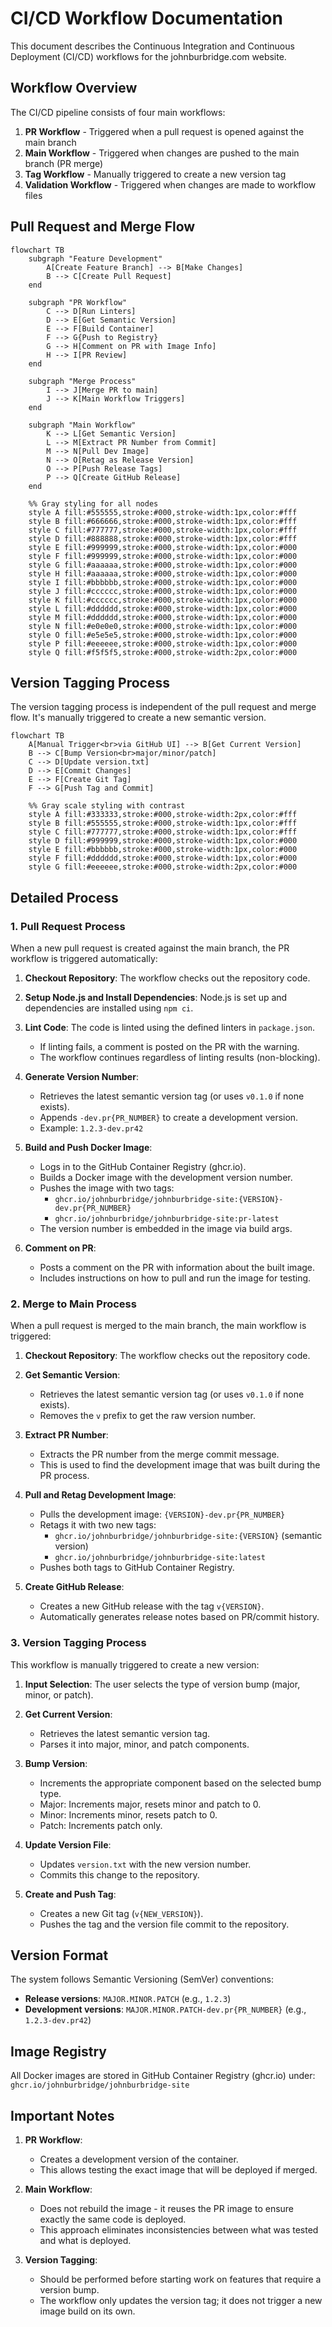 # CI/CD Workflow Documentation

This document describes the Continuous Integration and Continuous Deployment (CI/CD) workflows for the johnburbridge.com website.

## Workflow Overview

The CI/CD pipeline consists of four main workflows:

1. **PR Workflow** - Triggered when a pull request is opened against the main branch
2. **Main Workflow** - Triggered when changes are pushed to the main branch (PR merge)
3. **Tag Workflow** - Manually triggered to create a new version tag
4. **Validation Workflow** - Triggered when changes are made to workflow files

## Pull Request and Merge Flow

```mermaid
flowchart TB
    subgraph "Feature Development"
        A[Create Feature Branch] --> B[Make Changes]
        B --> C[Create Pull Request]
    end

    subgraph "PR Workflow"
        C --> D[Run Linters]
        D --> E[Get Semantic Version]
        E --> F[Build Container]
        F --> G{Push to Registry}
        G --> H[Comment on PR with Image Info]
        H --> I[PR Review]
    end

    subgraph "Merge Process"
        I --> J[Merge PR to main]
        J --> K[Main Workflow Triggers]
    end

    subgraph "Main Workflow"
        K --> L[Get Semantic Version]
        L --> M[Extract PR Number from Commit]
        M --> N[Pull Dev Image]
        N --> O[Retag as Release Version]
        O --> P[Push Release Tags]
        P --> Q[Create GitHub Release]
    end

    %% Gray styling for all nodes
    style A fill:#555555,stroke:#000,stroke-width:1px,color:#fff
    style B fill:#666666,stroke:#000,stroke-width:1px,color:#fff
    style C fill:#777777,stroke:#000,stroke-width:1px,color:#fff
    style D fill:#888888,stroke:#000,stroke-width:1px,color:#fff
    style E fill:#999999,stroke:#000,stroke-width:1px,color:#000
    style F fill:#999999,stroke:#000,stroke-width:1px,color:#000
    style G fill:#aaaaaa,stroke:#000,stroke-width:1px,color:#000
    style H fill:#aaaaaa,stroke:#000,stroke-width:1px,color:#000
    style I fill:#bbbbbb,stroke:#000,stroke-width:1px,color:#000
    style J fill:#cccccc,stroke:#000,stroke-width:1px,color:#000
    style K fill:#cccccc,stroke:#000,stroke-width:1px,color:#000
    style L fill:#dddddd,stroke:#000,stroke-width:1px,color:#000
    style M fill:#dddddd,stroke:#000,stroke-width:1px,color:#000
    style N fill:#e0e0e0,stroke:#000,stroke-width:1px,color:#000
    style O fill:#e5e5e5,stroke:#000,stroke-width:1px,color:#000
    style P fill:#eeeeee,stroke:#000,stroke-width:1px,color:#000
    style Q fill:#f5f5f5,stroke:#000,stroke-width:2px,color:#000
```

## Version Tagging Process

The version tagging process is independent of the pull request and merge flow. It's manually triggered to create a new semantic version.

```mermaid
flowchart TB
    A[Manual Trigger<br>via GitHub UI] --> B[Get Current Version]
    B --> C[Bump Version<br>major/minor/patch]
    C --> D[Update version.txt]
    D --> E[Commit Changes]
    E --> F[Create Git Tag]
    F --> G[Push Tag and Commit]

    %% Gray scale styling with contrast
    style A fill:#333333,stroke:#000,stroke-width:2px,color:#fff
    style B fill:#555555,stroke:#000,stroke-width:1px,color:#fff
    style C fill:#777777,stroke:#000,stroke-width:1px,color:#fff
    style D fill:#999999,stroke:#000,stroke-width:1px,color:#000
    style E fill:#bbbbbb,stroke:#000,stroke-width:1px,color:#000
    style F fill:#dddddd,stroke:#000,stroke-width:1px,color:#000
    style G fill:#eeeeee,stroke:#000,stroke-width:2px,color:#000
```

## Detailed Process

### 1. Pull Request Process

When a new pull request is created against the main branch, the PR workflow is triggered automatically:

1. **Checkout Repository**: The workflow checks out the repository code.

2. **Setup Node.js and Install Dependencies**: Node.js is set up and dependencies are installed using `npm ci`.

3. **Lint Code**: The code is linted using the defined linters in `package.json`.

   - If linting fails, a comment is posted on the PR with the warning.
   - The workflow continues regardless of linting results (non-blocking).

4. **Generate Version Number**:

   - Retrieves the latest semantic version tag (or uses `v0.1.0` if none exists).
   - Appends `-dev.pr{PR_NUMBER}` to create a development version.
   - Example: `1.2.3-dev.pr42`

5. **Build and Push Docker Image**:

   - Logs in to the GitHub Container Registry (ghcr.io).
   - Builds a Docker image with the development version number.
   - Pushes the image with two tags:
     - `ghcr.io/johnburbridge/johnburbridge-site:{VERSION}-dev.pr{PR_NUMBER}`
     - `ghcr.io/johnburbridge/johnburbridge-site:pr-latest`
   - The version number is embedded in the image via build args.

6. **Comment on PR**:
   - Posts a comment on the PR with information about the built image.
   - Includes instructions on how to pull and run the image for testing.

### 2. Merge to Main Process

When a pull request is merged to the main branch, the main workflow is triggered:

1. **Checkout Repository**: The workflow checks out the repository code.

2. **Get Semantic Version**:

   - Retrieves the latest semantic version tag (or uses `v0.1.0` if none exists).
   - Removes the `v` prefix to get the raw version number.

3. **Extract PR Number**:

   - Extracts the PR number from the merge commit message.
   - This is used to find the development image that was built during the PR process.

4. **Pull and Retag Development Image**:

   - Pulls the development image: `{VERSION}-dev.pr{PR_NUMBER}`
   - Retags it with two new tags:
     - `ghcr.io/johnburbridge/johnburbridge-site:{VERSION}` (semantic version)
     - `ghcr.io/johnburbridge/johnburbridge-site:latest`
   - Pushes both tags to GitHub Container Registry.

5. **Create GitHub Release**:
   - Creates a new GitHub release with the tag `v{VERSION}`.
   - Automatically generates release notes based on PR/commit history.

### 3. Version Tagging Process

This workflow is manually triggered to create a new version:

1. **Input Selection**: The user selects the type of version bump (major, minor, or patch).

2. **Get Current Version**:

   - Retrieves the latest semantic version tag.
   - Parses it into major, minor, and patch components.

3. **Bump Version**:

   - Increments the appropriate component based on the selected bump type.
   - Major: Increments major, resets minor and patch to 0.
   - Minor: Increments minor, resets patch to 0.
   - Patch: Increments patch only.

4. **Update Version File**:

   - Updates `version.txt` with the new version number.
   - Commits this change to the repository.

5. **Create and Push Tag**:
   - Creates a new Git tag (`v{NEW_VERSION}`).
   - Pushes the tag and the version file commit to the repository.

## Version Format

The system follows Semantic Versioning (SemVer) conventions:

- **Release versions**: `MAJOR.MINOR.PATCH` (e.g., `1.2.3`)
- **Development versions**: `MAJOR.MINOR.PATCH-dev.pr{PR_NUMBER}` (e.g., `1.2.3-dev.pr42`)

## Image Registry

All Docker images are stored in GitHub Container Registry (ghcr.io) under:
`ghcr.io/johnburbridge/johnburbridge-site`

## Important Notes

1. **PR Workflow**:

   - Creates a development version of the container.
   - This allows testing the exact image that will be deployed if merged.

2. **Main Workflow**:

   - Does not rebuild the image - it reuses the PR image to ensure exactly the same code is deployed.
   - This approach eliminates inconsistencies between what was tested and what is deployed.

3. **Version Tagging**:
   - Should be performed before starting work on features that require a version bump.
   - The workflow only updates the version tag; it does not trigger a new image build on its own.
